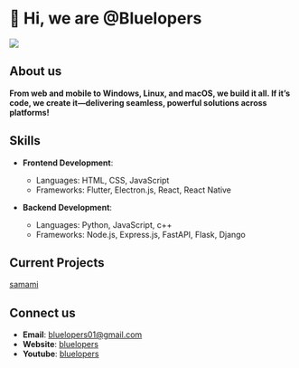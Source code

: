 # **👋 Hi, we are @Bluelopers**

<img src="https://img.freepik.com/free-vector/business-team-brainstorm-idea-lightbulb-from-jigsaw-working-team-collaboration-enterprise-cooperation-colleagues-mutual-assistance-concept-bright-vibrant-violet-isolated-illustration_335657-580.jpg?t=st=1730211728~exp=1730215328~hmac=5ed7df559565b2c5594c3f7824d3d8437d24c8ec3f7a808c77d6eda94f201cfe&w=826">

## About us
  **From web and mobile to Windows, Linux, and macOS, we build it all. If it’s code, we create it—delivering seamless, powerful solutions across platforms!**

## Skills

- **Frontend Development**:
  - Languages: HTML, CSS, JavaScript
  - Frameworks: Flutter, Electron.js, React, React Native

- **Backend Development**:
  - Languages: Python, JavaScript, c++
  - Frameworks: Node.js, Express.js, FastAPI, Flask, Django

## Current Projects
[samami](samami.co)

## Connect us

- **Email**: [bluelopers01@gmail.com](mailto:bluelopers01@gmail.com)
- **Website**: [bluelopers](bluelopers.com)
- **Youtube**: [bluelopers](https://www.youtube.com/@BlueLopers)
